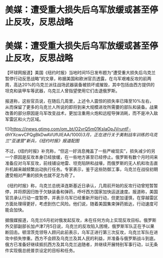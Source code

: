 # 美媒：遭受重大损失后乌军放缓或甚至停止反攻，反思战略

# 美媒：遭受重大损失后乌军放缓或甚至停止反攻，反思战略

【环球网报道】美国《纽约时报》当地时间15日发布题为“遭受重大损失后乌克兰暂停行动反思战略”的文章，称据美国和欧洲官员透露，在乌军艰难反攻的前两周，高达20%的乌克兰派往战场武器装备被损坏或摧毁，其中包括由西方提供的坦克和装甲车等武器，乌克兰人曾指望使用它们击退俄罗斯。

报道称，这些官员说，在随后几周里，上述令人震惊的损失率已降至10%左右，从而保留了更多的乌克兰人所说的即将到来大规模进攻所需要的部队和装备。战果改善的部分原因是乌军改变战术，更加注重用火炮和远程导弹消耗，而不是冲入敌军雷区和火力区域。

![](https://inews.gtimg.com/om_bt/O2vrQ5m01KsIaOpJVruntF-
dhYXcwvCPQgBkDwAVUfUlEAA/1000)_3月，正在进行关于美制战车训练的乌克兰“亚速营”新兵，《纽约时报》报道配图_

不过，《纽约时报》补充称，“但这一好消息掩盖了一些严峻现实”，损失减少的另一个原因是反攻本身已经放缓，在一些地方甚至已经停止。俄罗斯有数个月时间来准备应对乌军反攻，前线铺设地雷、坦克陷阱和战壕，而俄罗斯的无人机和攻击直升机越来越频繁出动执行任务。专家表示，鉴于这些防御工事，乌克兰在战役初期遭受相对严重的损失也就不足为奇了。

《纽约时报》称，乌克兰总统泽连斯基近日承认，几周前开始的反攻行动曾短暂暂停，并将原因归咎于欠缺装备和弹药，呼吁西方国家加快运送速度。报道称，美国官员承认行动一度暂停，并表示乌军已经重新开始行动，但更加谨慎，在穿越雷区方面处理得更好，考虑到伤亡风险。他们说，随着美国集束弹药抵达，行动速度可能会加快。

据俄媒报道，乌克兰6月初对俄发起反攻，未在任何方向上实现反攻目标。俄罗斯外交部副部长加卢津7月5日说，乌克兰的反攻陷入困境，俄罗斯军队正在予以果断回击。顿涅茨克领导人顾问此前表示，乌军正进行第三次反攻，乌克兰军队在进攻中损失惨重。西方不会顾及乌克兰及其人民的利益，并准备与俄罗斯战斗到底。俄方已准备好继续抵抗西方及其乌克兰追随者，并继续开展特别军事行动，以无条件实现俄总统普京设定的目标和任务。

